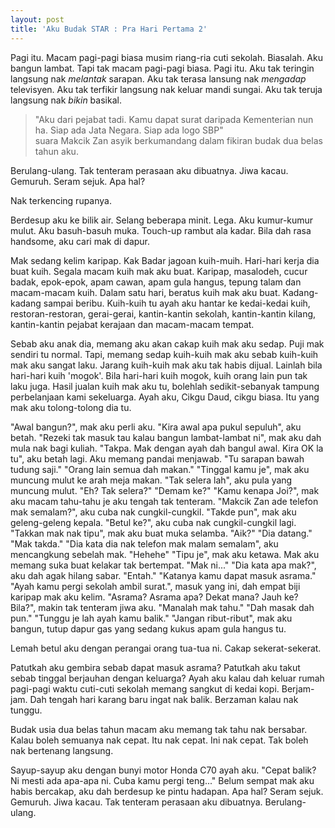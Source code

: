 ```yaml
---
layout: post
title: 'Aku Budak STAR : Pra Hari Pertama 2'
---
```


Pagi itu. Macam pagi-pagi biasa musim riang-ria cuti sekolah. Biasalah. Aku bangun lambat. Tapi tak macam pagi-pagi biasa. Pagi itu. Aku tak teringin langsung nak *melantak* sarapan. Aku tak terasa lansung nak *mengadap* televisyen. Aku tak terfikir langsung nak keluar mandi sungai. Aku tak teruja langsung nak *bikin* basikal.

> "Aku dari pejabat tadi. Kamu dapat surat daripada Kementerian nun ha. Siap ada Jata Negara. Siap ada logo SBP"  
suara Makcik Zan asyik berkumandang dalam fikiran budak dua belas tahun aku.

Berulang-ulang. Tak tenteram perasaan aku dibuatnya. Jiwa kacau. Gemuruh. Seram sejuk. Apa hal?

Nak terkencing rupanya. 

Berdesup aku ke bilik air. Selang beberapa minit. Lega. Aku kumur-kumur mulut. Aku basuh-basuh muka. Touch-up rambut ala kadar. Bila dah rasa handsome, aku cari mak di dapur.

Mak sedang kelim karipap. Kak Badar jagoan kuih-muih. Hari-hari kerja dia buat kuih. Segala macam kuih mak aku buat. Karipap, masalodeh, cucur badak, epok-epok, apam cawan, apam gula hangus, tepung talam dan macam-macam kuih. Dalam satu hari, beratus kuih mak aku buat. Kadang-kadang sampai beribu. Kuih-kuih tu ayah aku hantar ke kedai-kedai kuih, restoran-restoran, gerai-gerai, kantin-kantin sekolah, kantin-kantin kilang, kantin-kantin pejabat kerajaan dan macam-macam tempat.

Sebab aku anak dia, memang aku akan cakap kuih mak aku sedap. Puji mak sendiri tu normal. Tapi, memang sedap kuih-kuih mak aku sebab kuih-kuih mak aku sangat laku. Jarang kuih-kuih mak aku tak habis dijual. Lainlah bila hari-hari kuih 'mogok'. Bila hari-hari kuih mogok, kuih orang lain pun tak laku juga. Hasil jualan kuih mak aku tu, bolehlah sedikit-sebanyak tampung perbelanjaan kami sekeluarga. Ayah aku, Cikgu Daud, cikgu biasa. Itu yang mak aku tolong-tolong dia tu.

"Awal bangun?", mak aku perli aku.
"Kira awal apa pukul sepuluh", aku betah.
"Rezeki tak masuk tau kalau bangun lambat-lambat ni", mak aku dah mula nak bagi kuliah.
"Takpa. Mak dengan ayah dah bangul awal. Kira OK la tu", aku betah lagi.
Aku memang pandai menjawab.
"Tu sarapan bawah tudung saji."
"Orang lain semua dah makan."
"Tinggal kamu je", mak aku muncung mulut ke arah meja makan.
"Tak selera lah", aku pula yang muncung mulut.
"Eh? Tak selera?"
"Demam ke?"
"Kamu kenapa Joi?", mak aku macam tahu-tahu je aku tengah tak tenteram.
"Makcik Zan ade telefon mak semalam?", aku cuba nak cungkil-cungkil.
"Takde pun", mak aku geleng-geleng kepala.
"Betul ke?", aku cuba nak cungkil-cungkil lagi.
"Takkan mak nak tipu", mak aku buat muka selamba.
"Aik?"
"Dia datang."
"Mak takda."
"Dia kata dia nak telefon mak malam semalam", aku mencangkung sebelah mak.
"Hehehe"
"Tipu je", mak aku ketawa.
Mak aku memang suka buat kelakar tak bertempat.
"Mak ni..."
"Dia kata apa mak?", aku dah agak hilang sabar.
"Entah."
"Katanya kamu dapat masuk asrama."
"Ayah kamu pergi sekolah ambil surat.", masuk yang ini, dah empat biji karipap mak aku kelim.
"Asrama? Asrama apa? Dekat mana? Jauh ke? Bila?", makin tak tenteram jiwa aku.
"Manalah mak tahu."
"Dah masak dah pun."
"Tunggu je lah ayah kamu balik."
"Jangan ribut-ribut", mak aku bangun, tutup dapur gas yang sedang kukus apam gula hangus tu.

Lemah betul aku dengan perangai orang tua-tua ni. Cakap sekerat-sekerat.

Patutkah aku gembira sebab dapat masuk asrama? Patutkah aku takut sebab tinggal berjauhan dengan keluarga? Ayah aku kalau dah keluar rumah pagi-pagi waktu cuti-cuti sekolah memang sangkut di kedai kopi. Berjam-jam. Dah tengah hari karang baru ingat nak balik. Berzaman kalau nak tunggu.

Budak usia dua belas tahun macam aku memang tak tahu nak bersabar.
Kalau boleh semuanya nak cepat.
Itu nak cepat. Ini nak cepat.
Tak boleh nak bertenang langsung.

Sayup-sayup aku dengan bunyi motor Honda C70 ayah aku.
"Cepat balik? Ni mesti ada apa-apa ni. Cuba kamu pergi teng..."
Belum sempat mak aku habis bercakap, aku dah berdesup ke pintu hadapan.
Apa hal? Seram sejuk. Gemuruh. Jiwa kacau. Tak tenteram perasaan aku dibuatnya. Berulang-ulang.
